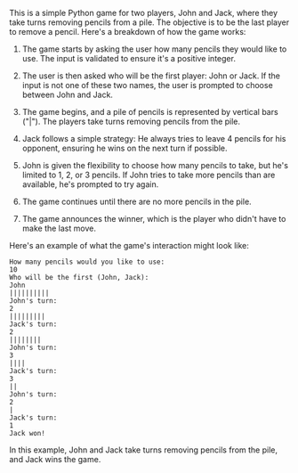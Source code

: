 This is a simple Python game for two players, John and Jack, where they take turns removing pencils from a pile. The objective is to be the last player to remove a pencil. Here's a breakdown of how the game works:

1. The game starts by asking the user how many pencils they would like to use. The input is validated to ensure it's a positive integer.

2. The user is then asked who will be the first player: John or Jack. If the input is not one of these two names, the user is prompted to choose between John and Jack.

3. The game begins, and a pile of pencils is represented by vertical bars ("|"). The players take turns removing pencils from the pile.

4. Jack follows a simple strategy: He always tries to leave 4 pencils for his opponent, ensuring he wins on the next turn if possible.

5. John is given the flexibility to choose how many pencils to take, but he's limited to 1, 2, or 3 pencils. If John tries to take more pencils than are available, he's prompted to try again.

6. The game continues until there are no more pencils in the pile.

7. The game announces the winner, which is the player who didn't have to make the last move.

Here's an example of what the game's interaction might look like:

```
How many pencils would you like to use:
10
Who will be the first (John, Jack):
John
||||||||||
John's turn:
2
|||||||||
Jack's turn:
2
||||||||
John's turn:
3
||||
Jack's turn:
3
||
John's turn:
2
|
Jack's turn:
1
Jack won!
```

In this example, John and Jack take turns removing pencils from the pile, and Jack wins the game.